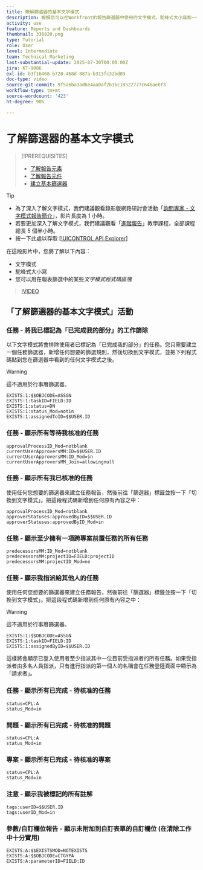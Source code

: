 ```yaml
---
title: 瞭解篩選器的基本文字模式
description: 瞭解您可以在Workfront的報告篩選器中使用的文字模式、駝峰式大小寫和一些基本文字模式。
activity: use
feature: Reports and Dashboards
thumbnail: 336820.png
type: Tutorial
role: User
level: Intermediate
team: Technical Marketing
last-substantial-update: 2025-07-30T00:00:00Z
jira: KT-9086
exl-id: b3f16468-b720-468d-887a-b313fc32bd89
doc-type: video
source-git-commit: 9f5a6ba3ad6e4aa0af2b3bc18522777c646ae6f3
workflow-type: tm+mt
source-wordcount: '423'
ht-degree: 90%

---
```


# 了解篩選器的基本文字模式

>[!PREREQUISITES]
>
>* [了解報告元素](https://experienceleague.adobe.com/docs/workfront-learn/tutorials-workfront/reporting/basic-reporting/reporting-elements.html?lang=zh-hant)
>* [了解報告元件](https://experienceleague.adobe.com/docs/workfront-learn/tutorials-workfront/reporting/basic-reporting/reporting-components.html?lang=zh-hant)
>* [建立基本篩選器](https://experienceleague.adobe.com/docs/workfront-learn/tutorials-workfront/reporting/intermediate-reporting/basic-text-mode-for-filters.html?lang=zh-hant)


>[!TIP]
>
>* 為了深入了解文字模式，我們建議觀看錄影版網路研討會活動「[詢問專家 - 文字模式報告簡介](https://experienceleague.adobe.com/en/docs/events/classics/reporting-and-dashboards/introduction-to-text-mode-reporting)」，影片長度為 1 小時。
>* 若要更加深入了解文字模式，我們建議觀看「[進階報告](https://experienceleague.adobe.com/docs/workfront-learn/tutorials-workfront/reporting/advanced-reporting/welcome-to-advanced-reporting.html?lang=zh-hant)」教學課程，全部課程總長 5 個半小時。
>* 按一下此處以存取 [[!UICONTROL API Explorer]](https://developer.adobe.com/workfront/api-explorer/)


在這段影片中，您將了解以下內容：

* 文字模式
* 駝峰式大小寫
* 您可以用在報表篩選中的某些&#x200B;_文字模式程式碼區塊_

>[!VIDEO](https://video.tv.adobe.com/v/336820/?quality=12&learn=on)

## 「了解篩選器的基本文字模式」活動


### 任務 - 將我已標記為「已完成我的部分」的工作篩除

以下文字模式將會排除使用者已標記為「已完成我的部分」的任務。您只需要建立一個任務篩選器，新增任何想要的篩選規則，然後切換到文字模式，並把下列程式碼貼到您在篩選器中看到的任何文字模式之後。


>[!WARNING]
>
> 這不適用於行事曆篩選器。

```
EXISTS:1:$$OBJCODE=ASSGN  
EXISTS:1:taskID=FIELD:ID  
EXISTS:1:status=DN  
EXISTS:1:status_Mod=notin  
EXISTS:1:assignedToID=$$USER.ID 
```

### 任務 - 顯示所有等待我核准的任務

```
approvalProcessID_Mod=notblank
currentUserApproversMM:ID=$$USER.ID
currentUserApproversMM:ID_Mod=in
currentUserApproversMM_Join=allowingnull
```

### 任務 - 顯示所有我已核准的任務

使用任何您想要的篩選器來建立任務報告，然後前往「篩選器」標籤並按一下「切換到文字模式」。把這段程式碼新增到任何原有內容之中：

```
approvalProcessID_Mod=notblank
approverStatuses:approvedByID=$$USER.ID
approverStatuses:approvedByID_Mod=in
```

### 任務 - 顯示至少擁有一項跨專案前置任務的所有任務

```
predecessorsMM:ID_Mod=notblank
predecessorsMM:projectID=FIELD:projectID
predecessorsMM:projectID_Mod=ne
```

### 任務 - 顯示我指派給其他人的任務

使用任何您想要的篩選器來建立任務報告，然後前往「篩選器」標籤並按一下「切換到文字模式」。把這段程式碼新增到任何原有內容之中：

>[!WARNING]
> 
> 這不適用於行事曆篩選器。

```
EXISTS:1:$$OBJCODE=ASSGN
EXISTS:1:taskID=FIELD:ID
EXISTS:1:assignedByID=$$USER.ID
```

這樣將會顯示已登入使用者至少指派其中一位目前受指派者的所有任務。如果受指派者由多名人員指派，只有進行指派的第一個人的名稱會在任務登陸頁面中顯示為「請求者」。

### 任務 - 顯示所有已完成 - 待核准的任務

```
status=CPL:A
status_Mod=in
```


### 問題 - 顯示所有已完成 - 待核准的問題

```
status=CPL:A
status_Mod=in
```


### 專案 - 顯示所有已完成 - 待核准的專案

```
status=CPL:A
status_Mod=in
```


### 注意 - 顯示我被標記的所有註解

```
tags:userID=$$USER.ID
tags:userID_Mod=in
```


### 參數/自訂欄位報告 - 顯示未附加到自訂表單的自訂欄位 (在清除工作中十分實用)

```
EXISTS:A:$$EXISTSMOD=NOTEXISTS
EXISTS:A:$$OBJCODE=CTGYPA
EXISTS:A:parameterID=FIELD:ID
```
